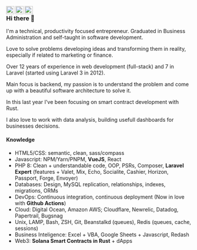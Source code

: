 <a href="https://www.instagram.com/gabrielmkoerich" target="_blank">
  <img align="left" alt="Instagram" width="22px" src="https://raw.githubusercontent.com/hussainweb/hussainweb/main/icons/instagram.png" />
</a>
<a href="https://twitter.com/gabrielmkoerich" target="_blank">
  <img align="left" alt="Twitter" width="22px" src="https://raw.githubusercontent.com/peterthehan/peterthehan/master/assets/twitter.svg" />
</a>
<a href="https://www.linkedin.com/in/gabrielkoerich" target="_blank">
  <img align="left" alt="Linkedin" width="22px" src="https://raw.githubusercontent.com/peterthehan/peterthehan/master/assets/linkedin.svg" />
</a>

<img align="center" width="0px" src="https://visitor-badge.glitch.me/badge?page_id=gabrielkoerich.gabrielkoerich" />

### Hi there 👋

I'm a technical, productivity focused entrepreneur. Graduated in Business Administration and self-taught in software development. 

Love to solve problems developing ideas and transforming them in reality, especially if related to marketing or finance. 

Over 12 years of experience in web development (full-stack) and 7 in Laravel (started using Laravel 3 in 2012).

Main focus is backend, my passion is to understand the problem and come up with a beautiful software architecture to solve it.

In this last year I've been focusing on smart contract development with Rust.

I also love to work with data analysis, building usefull dashboards for businesses decisions.

#### Knowledge

* HTML5/CSS: semantic, clean, sass/compass
* Javascript: NPM/Yarn/PNPM, **VueJS**, React
* PHP 8: Clean + understandable code, OOP, PSRs, Composer, **Laravel Expert** (features + Valet, Mix, Echo, Socialite, Cashier, Horizon, Passport, Forge, Envoyer)
* Databases: Design, MySQL replication, relationships, indexes, migrations, ORMs
* DevOps: Continuous integration, continuous deployment (Now in love with **Github Actions**)
* Cloud: Digital Ocean, Amazon AWS; Cloudflare, Newrelic, Datadog, Papertrail, Bugsnag
* Unix, LAMP, Bash, ZSH, Git, Beanstalkd (queues), Redis (queues, cache, sessions)
* Business Inteligence: Excel + VBA, Google Sheets + Javascript, Redash
* Web3: **Solana Smart Contracts in Rust** + dApps
